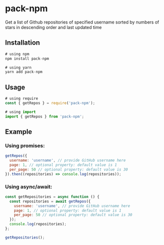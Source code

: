 # pack-npm

Get a list of Github repositories of specified username sorted by numbers of stars in descending order and last updated time

## Installation

```js
# using npm
npm install pack-npm

# using yarn
yarn add pack-npm
```

## Usage

```js
# using require
const { getRepos } = require('pack-npm');

# using import
import { getRepos } from 'pack-npm';
```

## Example

### Using promises:

```js
getRepos({
  username: 'username', // provide GitHub username here
  page: 1, // optional property: default value is 1
  per_page: 50 // optional property: default value is 30
}).then((repositories) => console.log(repositories));
```

### Using async/await:

```js
const getRepositories = async function () {
  const repositories = await getRepos({
    username: 'username', // provide GitHub username here
    page: 1, // optional property: default value is 1
    per_page: 50 // optional property: default value is 30
  });
  console.log(repositories);
};

getRepositories();
```
